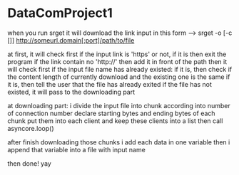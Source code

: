 # DataComProject1

when you run srget it will download the link input in this form
  --> srget -o <output file> [-c [<numConn>]] http://someurl.domain[:port]/path/to/file

at first, 
    it will check first if the input link is 'https' or not, 
      if it is then exit the program
    if the link contain no 'http://' then add it in front of the path
then it will check first if the input file name has already existed:
  if it is, then check if the content length of currently download and the existing one is the same
    if it is,  then tell the user that the file has already exited
  if the file has not existed, it will pass to the downloading part

at downloading part:
  i divide the input file into chunk according into number of connection number
  declare starting bytes and ending bytes of each chunk 
  put them into each client and keep these clients into a list
then call asyncore.loop()

after finish downloading those chunks 
i add each data in one variable
then i append that variable into a file with input name

then done! yay

